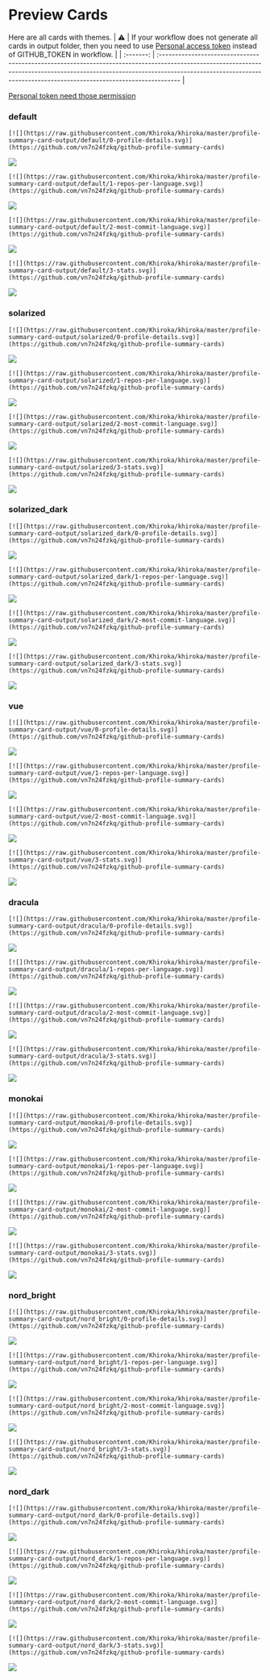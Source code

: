 
# Preview Cards

Here are all cards with themes.
| :warning: | If your workflow does not generate all cards in output folder, then you need to use [Personal access token](https://docs.github.com/en/actions/configuring-and-managing-workflows/creating-and-storing-encrypted-secrets) instead of GITHUB_TOKEN in workflow. |
| :-------: | :------------------------------------------------------------------------------------------------------------------------------------------------------------------------------------------------------------------------------------------------ |

[Personal token need those permission](https://github.com/vn7n24fzkq/github-profile-summary-cards/wiki/Personal-access-token-permissions)


### default


```
[![](https://raw.githubusercontent.com/Khiroka/khiroka/master/profile-summary-card-output/default/0-profile-details.svg)](https://github.com/vn7n24fzkq/github-profile-summary-cards)
```
![](https://raw.githubusercontent.com/Khiroka/khiroka/master/profile-summary-card-output/default/0-profile-details.svg)


```
[![](https://raw.githubusercontent.com/Khiroka/khiroka/master/profile-summary-card-output/default/1-repos-per-language.svg)](https://github.com/vn7n24fzkq/github-profile-summary-cards)
```
![](https://raw.githubusercontent.com/Khiroka/khiroka/master/profile-summary-card-output/default/1-repos-per-language.svg)


```
[![](https://raw.githubusercontent.com/Khiroka/khiroka/master/profile-summary-card-output/default/2-most-commit-language.svg)](https://github.com/vn7n24fzkq/github-profile-summary-cards)
```
![](https://raw.githubusercontent.com/Khiroka/khiroka/master/profile-summary-card-output/default/2-most-commit-language.svg)


```
[![](https://raw.githubusercontent.com/Khiroka/khiroka/master/profile-summary-card-output/default/3-stats.svg)](https://github.com/vn7n24fzkq/github-profile-summary-cards)
```
![](https://raw.githubusercontent.com/Khiroka/khiroka/master/profile-summary-card-output/default/3-stats.svg)


### solarized


```
[![](https://raw.githubusercontent.com/Khiroka/khiroka/master/profile-summary-card-output/solarized/0-profile-details.svg)](https://github.com/vn7n24fzkq/github-profile-summary-cards)
```
![](https://raw.githubusercontent.com/Khiroka/khiroka/master/profile-summary-card-output/solarized/0-profile-details.svg)


```
[![](https://raw.githubusercontent.com/Khiroka/khiroka/master/profile-summary-card-output/solarized/1-repos-per-language.svg)](https://github.com/vn7n24fzkq/github-profile-summary-cards)
```
![](https://raw.githubusercontent.com/Khiroka/khiroka/master/profile-summary-card-output/solarized/1-repos-per-language.svg)


```
[![](https://raw.githubusercontent.com/Khiroka/khiroka/master/profile-summary-card-output/solarized/2-most-commit-language.svg)](https://github.com/vn7n24fzkq/github-profile-summary-cards)
```
![](https://raw.githubusercontent.com/Khiroka/khiroka/master/profile-summary-card-output/solarized/2-most-commit-language.svg)


```
[![](https://raw.githubusercontent.com/Khiroka/khiroka/master/profile-summary-card-output/solarized/3-stats.svg)](https://github.com/vn7n24fzkq/github-profile-summary-cards)
```
![](https://raw.githubusercontent.com/Khiroka/khiroka/master/profile-summary-card-output/solarized/3-stats.svg)


### solarized_dark


```
[![](https://raw.githubusercontent.com/Khiroka/khiroka/master/profile-summary-card-output/solarized_dark/0-profile-details.svg)](https://github.com/vn7n24fzkq/github-profile-summary-cards)
```
![](https://raw.githubusercontent.com/Khiroka/khiroka/master/profile-summary-card-output/solarized_dark/0-profile-details.svg)


```
[![](https://raw.githubusercontent.com/Khiroka/khiroka/master/profile-summary-card-output/solarized_dark/1-repos-per-language.svg)](https://github.com/vn7n24fzkq/github-profile-summary-cards)
```
![](https://raw.githubusercontent.com/Khiroka/khiroka/master/profile-summary-card-output/solarized_dark/1-repos-per-language.svg)


```
[![](https://raw.githubusercontent.com/Khiroka/khiroka/master/profile-summary-card-output/solarized_dark/2-most-commit-language.svg)](https://github.com/vn7n24fzkq/github-profile-summary-cards)
```
![](https://raw.githubusercontent.com/Khiroka/khiroka/master/profile-summary-card-output/solarized_dark/2-most-commit-language.svg)


```
[![](https://raw.githubusercontent.com/Khiroka/khiroka/master/profile-summary-card-output/solarized_dark/3-stats.svg)](https://github.com/vn7n24fzkq/github-profile-summary-cards)
```
![](https://raw.githubusercontent.com/Khiroka/khiroka/master/profile-summary-card-output/solarized_dark/3-stats.svg)


### vue


```
[![](https://raw.githubusercontent.com/Khiroka/khiroka/master/profile-summary-card-output/vue/0-profile-details.svg)](https://github.com/vn7n24fzkq/github-profile-summary-cards)
```
![](https://raw.githubusercontent.com/Khiroka/khiroka/master/profile-summary-card-output/vue/0-profile-details.svg)


```
[![](https://raw.githubusercontent.com/Khiroka/khiroka/master/profile-summary-card-output/vue/1-repos-per-language.svg)](https://github.com/vn7n24fzkq/github-profile-summary-cards)
```
![](https://raw.githubusercontent.com/Khiroka/khiroka/master/profile-summary-card-output/vue/1-repos-per-language.svg)


```
[![](https://raw.githubusercontent.com/Khiroka/khiroka/master/profile-summary-card-output/vue/2-most-commit-language.svg)](https://github.com/vn7n24fzkq/github-profile-summary-cards)
```
![](https://raw.githubusercontent.com/Khiroka/khiroka/master/profile-summary-card-output/vue/2-most-commit-language.svg)


```
[![](https://raw.githubusercontent.com/Khiroka/khiroka/master/profile-summary-card-output/vue/3-stats.svg)](https://github.com/vn7n24fzkq/github-profile-summary-cards)
```
![](https://raw.githubusercontent.com/Khiroka/khiroka/master/profile-summary-card-output/vue/3-stats.svg)


### dracula


```
[![](https://raw.githubusercontent.com/Khiroka/khiroka/master/profile-summary-card-output/dracula/0-profile-details.svg)](https://github.com/vn7n24fzkq/github-profile-summary-cards)
```
![](https://raw.githubusercontent.com/Khiroka/khiroka/master/profile-summary-card-output/dracula/0-profile-details.svg)


```
[![](https://raw.githubusercontent.com/Khiroka/khiroka/master/profile-summary-card-output/dracula/1-repos-per-language.svg)](https://github.com/vn7n24fzkq/github-profile-summary-cards)
```
![](https://raw.githubusercontent.com/Khiroka/khiroka/master/profile-summary-card-output/dracula/1-repos-per-language.svg)


```
[![](https://raw.githubusercontent.com/Khiroka/khiroka/master/profile-summary-card-output/dracula/2-most-commit-language.svg)](https://github.com/vn7n24fzkq/github-profile-summary-cards)
```
![](https://raw.githubusercontent.com/Khiroka/khiroka/master/profile-summary-card-output/dracula/2-most-commit-language.svg)


```
[![](https://raw.githubusercontent.com/Khiroka/khiroka/master/profile-summary-card-output/dracula/3-stats.svg)](https://github.com/vn7n24fzkq/github-profile-summary-cards)
```
![](https://raw.githubusercontent.com/Khiroka/khiroka/master/profile-summary-card-output/dracula/3-stats.svg)


### monokai


```
[![](https://raw.githubusercontent.com/Khiroka/khiroka/master/profile-summary-card-output/monokai/0-profile-details.svg)](https://github.com/vn7n24fzkq/github-profile-summary-cards)
```
![](https://raw.githubusercontent.com/Khiroka/khiroka/master/profile-summary-card-output/monokai/0-profile-details.svg)


```
[![](https://raw.githubusercontent.com/Khiroka/khiroka/master/profile-summary-card-output/monokai/1-repos-per-language.svg)](https://github.com/vn7n24fzkq/github-profile-summary-cards)
```
![](https://raw.githubusercontent.com/Khiroka/khiroka/master/profile-summary-card-output/monokai/1-repos-per-language.svg)


```
[![](https://raw.githubusercontent.com/Khiroka/khiroka/master/profile-summary-card-output/monokai/2-most-commit-language.svg)](https://github.com/vn7n24fzkq/github-profile-summary-cards)
```
![](https://raw.githubusercontent.com/Khiroka/khiroka/master/profile-summary-card-output/monokai/2-most-commit-language.svg)


```
[![](https://raw.githubusercontent.com/Khiroka/khiroka/master/profile-summary-card-output/monokai/3-stats.svg)](https://github.com/vn7n24fzkq/github-profile-summary-cards)
```
![](https://raw.githubusercontent.com/Khiroka/khiroka/master/profile-summary-card-output/monokai/3-stats.svg)


### nord_bright


```
[![](https://raw.githubusercontent.com/Khiroka/khiroka/master/profile-summary-card-output/nord_bright/0-profile-details.svg)](https://github.com/vn7n24fzkq/github-profile-summary-cards)
```
![](https://raw.githubusercontent.com/Khiroka/khiroka/master/profile-summary-card-output/nord_bright/0-profile-details.svg)


```
[![](https://raw.githubusercontent.com/Khiroka/khiroka/master/profile-summary-card-output/nord_bright/1-repos-per-language.svg)](https://github.com/vn7n24fzkq/github-profile-summary-cards)
```
![](https://raw.githubusercontent.com/Khiroka/khiroka/master/profile-summary-card-output/nord_bright/1-repos-per-language.svg)


```
[![](https://raw.githubusercontent.com/Khiroka/khiroka/master/profile-summary-card-output/nord_bright/2-most-commit-language.svg)](https://github.com/vn7n24fzkq/github-profile-summary-cards)
```
![](https://raw.githubusercontent.com/Khiroka/khiroka/master/profile-summary-card-output/nord_bright/2-most-commit-language.svg)


```
[![](https://raw.githubusercontent.com/Khiroka/khiroka/master/profile-summary-card-output/nord_bright/3-stats.svg)](https://github.com/vn7n24fzkq/github-profile-summary-cards)
```
![](https://raw.githubusercontent.com/Khiroka/khiroka/master/profile-summary-card-output/nord_bright/3-stats.svg)


### nord_dark


```
[![](https://raw.githubusercontent.com/Khiroka/khiroka/master/profile-summary-card-output/nord_dark/0-profile-details.svg)](https://github.com/vn7n24fzkq/github-profile-summary-cards)
```
![](https://raw.githubusercontent.com/Khiroka/khiroka/master/profile-summary-card-output/nord_dark/0-profile-details.svg)


```
[![](https://raw.githubusercontent.com/Khiroka/khiroka/master/profile-summary-card-output/nord_dark/1-repos-per-language.svg)](https://github.com/vn7n24fzkq/github-profile-summary-cards)
```
![](https://raw.githubusercontent.com/Khiroka/khiroka/master/profile-summary-card-output/nord_dark/1-repos-per-language.svg)


```
[![](https://raw.githubusercontent.com/Khiroka/khiroka/master/profile-summary-card-output/nord_dark/2-most-commit-language.svg)](https://github.com/vn7n24fzkq/github-profile-summary-cards)
```
![](https://raw.githubusercontent.com/Khiroka/khiroka/master/profile-summary-card-output/nord_dark/2-most-commit-language.svg)


```
[![](https://raw.githubusercontent.com/Khiroka/khiroka/master/profile-summary-card-output/nord_dark/3-stats.svg)](https://github.com/vn7n24fzkq/github-profile-summary-cards)
```
![](https://raw.githubusercontent.com/Khiroka/khiroka/master/profile-summary-card-output/nord_dark/3-stats.svg)

